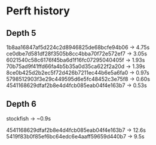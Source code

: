 Perft history
=============

Depth 5
-------

1b8aa16847af5d224c2d8946825de68bcfe94b06 -> 4.75s
ce0dbe7d581df28f3505b8cc4bba70f72e572ef7 -> 3.05s
6021540c58c6176f45ba6d1f16fc07295040405f -> 1.93s
70b75ad9f41ffd66fa4b5b35a0d35ca622f2a20d -> 1.39s
8ce0b425d2b2ec5f72d426b7211ec44b6e5a6fa0 -> 0.97s
5798512903f3e29c449595d6e5fc48452c3e75f8 -> 0.60s
4541168629dfaf2b8e4d4fcb085eab04f4e163b7 -> 0.53s

Depth 6
-------

stockfish -> ~0.9s

4541168629dfaf2b8e4d4fcb085eab04f4e163b7 -> 12.6s
5419f83b0f85ef6bc64edc6e4aaff59659d440b7 -> 9.5s
